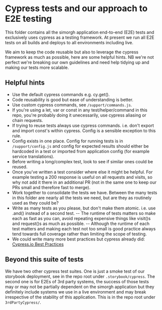 # Cypress tests and our approach to E2E testing

This folder contains all the simorgh application end-to-end (E2E) tests and exclusively uses cypress as a testing framework. At present we run all E2E tests on all builds and deploys to all environments including live.

We aim to keep the code reusable but also to leverage the cypress framework as much as possible, here are some helpful hints. NB we're not perfect we're breaking our own guidelines and need help tidying up and making our tests more scalable.

## Helpful hints

- Use the default cypress commands e.g. cy.get().
- Code reusability is good but ease of understanding is better.
- Use custom cypress commands, see `/support/commands.js`.
- If you're using a let, var or const in any test/helper/command in this repo, you're probably doing it unecessarily, use cypress aliasing or chain requests. 
- If trying to reuse tests always use cypress commands. i.e. don't export and import const's within cypress. Config is a sensible exception to this rule.
- Config exists in one place. Config for running tests is in `/support/config.js` and config for expected results should either be hardcoded in a test or imported from application config (for example service translations).
- Before writing a long/complex test, look to see if similar ones could be reused.
- Once you've written a test consider where else it might be helpful. For example testing a 200 response is useful on all requests and visits, so why not add it there in an additional PR (not in the same one to keep our PRs small and therefore fast to merge).
- Work together to consolidate the tests we have. Between the many tests in this folder are nearly all the tests we need, but are they as routinely used as they could be?
- Write as many tests as you please, but don't make them atomic. i.e. use .and() instead of a second test.
-- The runtime of tests matters so make each as fast as you can, avoid repeating expensive things like visit()s and request()s as much as possible.
-- Although the runtime of each test matters and making each test not too small is good practice always tend towards full coverage rather than limiting the scope of testing.
- We could write many more best practices but cypress already did: [Cypress.io Best Practices](https://docs.cypress.io/guides/references/best-practices.html)

## Beyond this suite of tests
We have two other cypress test suites. One is just a smoke test of our storybook deployment, see in the repo root under `.storybook/cypress`. The second one is for E2Es of 3rd party systems, the success of those tests may or may not be partially dependent on the simorgh application but they definitely include systems we use in a live environment and may break irrespective of the stability of this application. This is in the repo root under `3rdPartyCypress/`.

